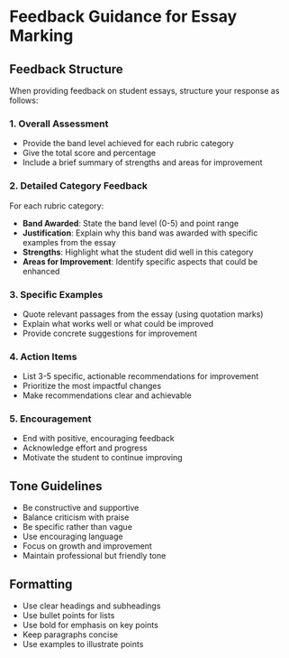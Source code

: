 # Feedback Guidance for Essay Marking

## Feedback Structure

When providing feedback on student essays, structure your response as follows:

### 1. Overall Assessment
- Provide the band level achieved for each rubric category
- Give the total score and percentage
- Include a brief summary of strengths and areas for improvement

### 2. Detailed Category Feedback

For each rubric category:
- **Band Awarded**: State the band level (0-5) and point range
- **Justification**: Explain why this band was awarded with specific examples from the essay
- **Strengths**: Highlight what the student did well in this category
- **Areas for Improvement**: Identify specific aspects that could be enhanced

### 3. Specific Examples
- Quote relevant passages from the essay (using quotation marks)
- Explain what works well or what could be improved
- Provide concrete suggestions for improvement

### 4. Action Items
- List 3-5 specific, actionable recommendations for improvement
- Prioritize the most impactful changes
- Make recommendations clear and achievable

### 5. Encouragement
- End with positive, encouraging feedback
- Acknowledge effort and progress
- Motivate the student to continue improving

## Tone Guidelines

- Be constructive and supportive
- Balance criticism with praise
- Be specific rather than vague
- Use encouraging language
- Focus on growth and improvement
- Maintain professional but friendly tone

## Formatting

- Use clear headings and subheadings
- Use bullet points for lists
- Use bold for emphasis on key points
- Keep paragraphs concise
- Use examples to illustrate points
